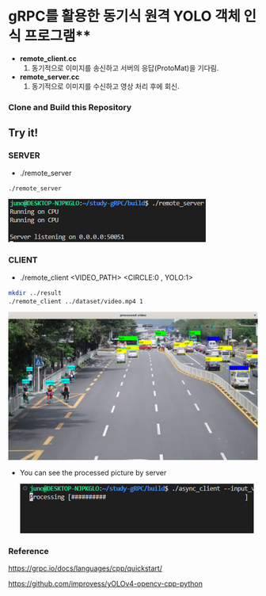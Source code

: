 # gRPC를 활용한 동기식 원격 YOLO 객체 인식 프로그램**

- **remote_client.cc**
    1. 동기적으로 이미지를 송신하고 서버의 응답(ProtoMat)을 기다림.
- **remote_server.cc**
    1. 동기적으로 이미지를 수신하고 영상 처리 후에 회신.

### Clone and Build this Repository

## **Try it!**

### SERVER

- ./remote_server

```bash
./remote_server
```
![alt text](images/image.png)    

### CLIENT

- ./remote_client   <VIDEO_PATH>   <CIRCLE:0 , YOLO:1>
```bash
mkdir ../result
./remote_client ../dataset/video.mp4 1
```
![alt text](images/image-1.png)


- You can see the processed picture by server

    ![alt text](images/image-2.png)

    

### Reference

https://grpc.io/docs/languages/cpp/quickstart/

https://github.com/improvess/yOLOv4-opencv-cpp-python
